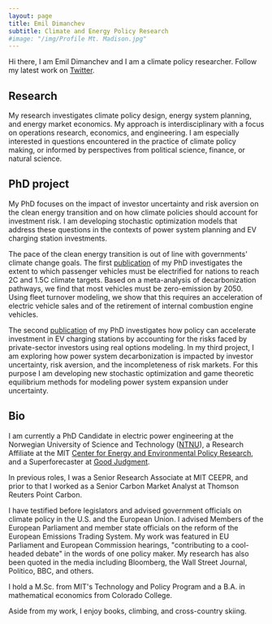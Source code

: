 ```yaml
---
layout: page
title: Emil Dimanchev
subtitle: Climate and Energy Policy Research
#image: "/img/Profile Mt. Madison.jpg"
---
```


Hi there, I am Emil Dimanchev and I am a climate policy researcher. Follow my latest work on [Twitter](https://twitter.com/EmilDimanchev).

## Research

My research investigates climate policy design, energy system planning, and energy market economics. My approach is interdisciplinary with a focus on operations research, economics, and engineering. I am especially interested in questions encountered in the practice of climate policy making, or informed by perspectives from political science, finance, or natural science.

## PhD project

My PhD focuses on the impact of investor uncertainty and risk aversion on the clean energy transition and on how climate policies should account for investment risk. I am developing stochastic optimization models that address these questions in the contexts of power system planning and EV charging station investments. 

The pace of the clean energy transition is out of line with governments' climate change goals. The first [publication](https://onlinelibrary.wiley.com/doi/10.1002/9783527831425.ch8) of my PhD investigates the extent to which passenger vehicles must be electrified for nations to reach 2C and 1.5C climate targets. Based on a meta-analysis of decarbonization pathways, we find that most vehicles must be zero-emission by 2050. Using fleet turnover modeling, we show that this requires an acceleration of electric vehicle sales and of the retirement of internal combustion engine vehicles. 

The second [publication](https://ceepr.mit.edu/workingpaper/accelerating-electric-vehicle-charging-investments-a-real-options-approach-to-policy-design/) of my PhD investigates how policy can accelerate investment in EV charging stations by accounting for the risks faced by private-sector investors using real options modeling. In my third project, I am exploring how power system decarbonization is impacted by investor uncertainty, risk aversion, and the incompleteness of risk markets. For this purpose I am developing new stochastic optimization and game theoretic equilibrium methods for modeling power system expansion under uncertainty.

## Bio

I am currently a PhD Candidate in electric power engineering at the Norwegian University of Science and Technology ([NTNU](https://www.ntnu.edu/iel/groups/emesp#/view/about)), a Research Affiliate at the MIT [Center for Energy and Environmental Policy Research](https://ceepr.mit.edu/people/dimanchev-emil/), and a Superforecaster at [Good Judgment](https://goodjudgment.com). 

In previous roles, I was a Senior Research Associate at MIT CEEPR, and prior to that I worked as a Senior Carbon Market Analyst at Thomson Reuters Point Carbon.

I have testified before legislators and advised government officials on climate policy in the U.S. and the European Union. I advised Members of the European Parliament and member state officials on the reform of the European Emissions Trading System. My work was featured in EU Parliament and European Commission hearings, "contributing to a cool-headed debate" in the words of one policy maker. My research has also been quoted in the media including Bloomberg, the Wall Street Journal, Politico, BBC, and others.

I hold a M.Sc. from MIT's Technology and Policy Program and a B.A. in mathematical economics from Colorado College.

Aside from my work, I enjoy books, climbing, and cross-country skiing.
